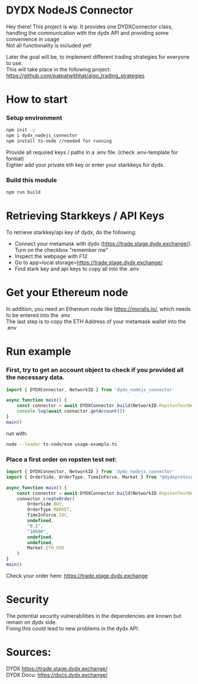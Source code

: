 # DYDX NodeJS Connector

Hey there!
This project is wip.
It provides one DYDXConnector class, handling the communication with the dydx API and providing some convenience in usage <br>
Not all functionality is included yet! <br>

Later the goal will be, to implement different trading strategies for everyone to use. <br>
This will take place in the following project: https://github.com/patpatwithhat/algo_trading_strategies <br>

# How to start
### Setup environment
```sh
npm init -y
npm i dydx_nodejs_connector
npm install ts-node //needed for running
```
Provide all required keys / paths in a .env file. (check .env-template for format)<br> 
Eighter add your private eth key or enter your starkkeys for dydx.<br>
### Build this module
```sh
npm run build
```

# Retrieving Starkkeys / API Keys
To retrieve starkkey/api key of dydx, do the following: <br>
* Connect your metamask with dydx (https://trade.stage.dydx.exchange/). Turn on the checkbox "remember me"
* Inspect the webpage with F12
* Go to app>local storage>https://trade.stage.dydx.exchange/
* Find stark key and api keys to copy all into the .env 

# Get your Ethereum node
In addition, you need an Ethereum node like https://moralis.io/, which needs to be entered into the .env<br>
The last step is to copy the ETH Address of your metamask wallet into the .env<br>

# Run example
### First, try to get an account object to check if you provided all the necessary data.
```ts
import { DYDXConnector, NetworkID } from 'dydx_nodejs_connector'

async function main() {
    const connector = await DYDXConnector.build(NetworkID.RopstenTestNet)
    console.log(await connector.getAccount())    
}
main()
```
run with: 
```sh
node --loader ts-node/esm usage-example.ts
```
### Place a first order on ropsten test net:
```ts
import { DYDXConnector, NetworkID } from 'dydx_nodejs_connector'
import { OrderSide, OrderType, TimeInForce, Market } from "@dydxprotocol/v3-client"

async function main() {
    const connector = await DYDXConnector.build(NetworkID.RopstenTestNet)
    connector.createOrder(
        OrderSide.BUY,
        OrderType.MARKET,
        TimeInForce.IOC,
        undefined,
        "0.2",
        "10000",
        undefined,
        undefined,
        Market.ETH_USD
    )
}
main()
```
Check your order here: https://trade.stage.dydx.exchange

# Security
The potential security vulnerabilities in the dependencies are known but remain on dydx side. <br>
Fixing this could lead to new problems in the dydx API.


# Sources:
DYDX https://trade.stage.dydx.exchange/<br>
DYDX Docu: https://docs.dydx.exchange/
